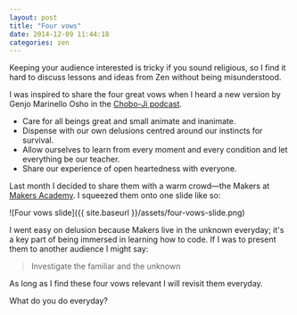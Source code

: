 ```yaml
---
layout: post
title: "Four vows"
date: 2014-12-09 11:44:18
categories: zen
---
```

Keeping your audience interested is tricky if you sound religious, so I find it hard to discuss lessons and ideas from Zen without being misunderstood.

I was inspired to share the four great vows when I heard a new version by Genjo Marinello Osho in the [Chobo-Ji podcast].

  * Care for all beings great and small animate and inanimate.
  * Dispense with our own delusions centred around our instincts for survival.
  * Allow ourselves to learn from every moment and every condition and let everything be our teacher.
  * Share our experience of open heartedness with everyone.

Last month I decided to share them with a warm crowd&mdash;the Makers at [Makers Academy]. I squeezed them onto one slide like so:

![Four vows slide]({{ site.baseurl }}/assets/four-vows-slide.png)

I went easy on delusion because Makers live in the unknown everyday; it's a key part of being immersed in learning how to code. If I was to present them to another audience I might say:

> Investigate the familiar and the unknown

As long as I find these four vows relevant I will revisit them everyday.

What do you do everyday?

[Chobo-Ji podcast]: https://itunes.apple.com/podcast/chobo-jis-podcast/id78149892
[Makers Academy]: http://www.makersacademy.com
